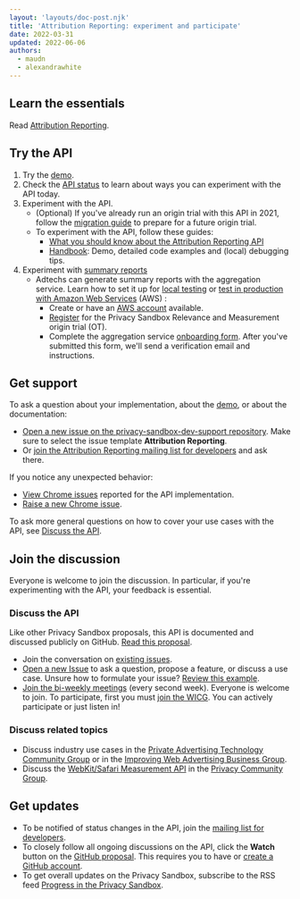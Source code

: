 ```yaml
---
layout: 'layouts/doc-post.njk'
title: 'Attribution Reporting: experiment and participate'
date: 2022-03-31
updated: 2022-06-06
authors:
  - maudn
  - alexandrawhite
---
```


## Learn the essentials

Read [Attribution Reporting](/docs/privacy-sandbox/attribution-reporting).

## Try the API

1. Try the [demo](https://goo.gle/attribution-reporting-demo).
2. Check the [API status](/docs/privacy-sandbox/attribution-reporting/#status) to learn about ways
   you can experiment with the API today.
3. Experiment with the API.
   * (Optional) If you've already run an origin trial with this API in 2021, follow the [migration
     guide](https://docs.google.com/document/d/1NY7SScCYcPc9v5wtf_fVAikFxGQTAFvwldhExN1P03Y/edit#)
     to prepare for a future origin trial.
   * To experiment with the API, follow these guides:
     * [What you should know about the Attribution Reporting
       API](https://docs.google.com/document/d/1lvrKd5Vv7SYLMGZb0Fz7bpGNEl0LOx9i1waAHw2sUg8/)
     * [Handbook](https://docs.google.com/document/d/1BXchEk-UMgcr2fpjfXrQ3D8VhTR-COGYS1cwK_nyLfg/):
       Demo, detailed code examples and (local) debugging tips.
4. Experiment with [summary
   reports](/docs/privacy-sandbox/attribution-reporting/summary-reports)
   *  Adtechs can generate summary reports with the aggregation service. Learn
	how to set it up for
	[local testing](https://github.com/google/trusted-execution-aggregation-service/#set-up-local-testing)
	or [test in production with Amazon Web Services](https://github.com/google/trusted-execution-aggregation-service/#test-on-aws-with-support-for-encrypted-reports) (AWS) :
        *  Create or have an [AWS account](https://portal.aws.amazon.com/gp/aws/developer/registration/index.html) available.
        *  [Register](/origintrials/#/view_trial/771241436187197441) for the
	      Privacy Sandbox Relevance and Measurement origin trial (OT).
        *  Complete the aggregation service
	      [onboarding form](https://forms.gle/EHoecersGKhpcLPNA). After you've
		submitted this form, we'll send a verification email and instructions.

## Get support

To ask a question about your implementation, about the
[demo](https://goo.gle/attribution-reporting-demo), or about the documentation: 

* [Open a new issue on the privacy-sandbox-dev-support
  repository](https://github.com/GoogleChromeLabs/privacy-sandbox-dev-support/issues/new/choose).
  Make sure to select the issue template **Attribution Reporting**.
* Or [join the Attribution Reporting mailing list for
  developers](https://groups.google.com/u/1/a/chromium.org/g/attribution-reporting-api-dev) and ask
  there.

If you notice any unexpected behavior: 

* [View Chrome
  issues](https://bugs.chromium.org/p/chromium/issues/list?q=component%3AInternals%3EConversionMeasurement)
  reported for the API implementation.
* [Raise a new Chrome issue](https://crbug.com/new).

To ask more general questions on how to cover your use cases with the API, see [Discuss the
API](#discuss-the-api).

## Join the discussion

Everyone is welcome to join the discussion. In particular, if you're experimenting with the API,
your feedback is essential.

### Discuss the API

Like other Privacy Sandbox proposals, this API is documented and discussed publicly on GitHub. 
[Read this proposal](https://github.com/WICG/conversion-measurement-api/).

*  Join the conversation on [existing  issues](https://github.com/WICG/conversion-measurement-api/issues).
*  [Open a new Issue](https://github.com/WICG/conversion-measurement-api/issues/new) to ask
   a question, propose a feature, or discuss a use case. Unsure how to
   formulate your issue? [Review this example](https://github.com/WICG/conversion-measurement-api/issues/147).
*  [Join the bi-weekly meetings](https://github.com/WICG/conversion-measurement-api/issues/80) (every
   second week). Everyone is welcome to join. To participate, first you must
   [join the WICG](https://www.w3.org/community/wicg/). You can actively
   participate or just listen in!

### Discuss related topics

- Discuss industry use cases in the [Private Advertising Technology Community
  Group](https://github.com/patcg) or in the [Improving Web Advertising Business
  Group](https://www.w3.org/community/web-adv/participants).
- Discuss the [WebKit/Safari Measurement
  API](https://github.com/privacycg/private-click-measurement) in the [Privacy Community
  Group](https://www.w3.org/community/privacycg/).

## Get updates

*  To be notified of status changes in the API, join the [mailing list for developers](https://groups.google.com/u/1/a/chromium.org/g/attribution-reporting-api-dev).
*  To closely follow all ongoing discussions on the API, click the **Watch**
   button on the [GitHub proposal](https://github.com/WICG/conversion-measurement-api).
   This requires you to have or [create a GitHub account](https://docs.github.com/en/get-started/signing-up-for-github/signing-up-for-a-new-github-account).
*  To get overall updates on the Privacy Sandbox, subscribe to the RSS feed
   [Progress in the Privacy Sandbox](/tags/progress-in-the-privacy-sandbox/).
